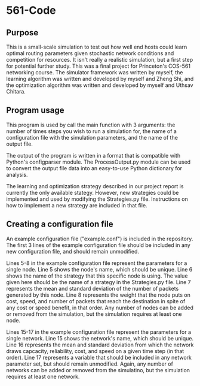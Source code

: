 # 561-Code

## Purpose

This is a small-scale simulation to test out how well end hosts could learn optimal routing parameters given stochastic network conditions and competition for resources. It isn't really a realistic simulation, but a first step for potential further study. This was a final project for Princeton's COS-561 networking course. The simulator framework was written by myself, the learning algorithm was written and developed by myself and Zheng Shi, and the optimization algorithm was written and developed by myself and Uthsav Chitara.

## Program usage

This program is used by call the main function with 3 arguments: the number of times steps you wish to run a simulation for, the name of a configuration file with the simulation parameters, and the name of the output file.

The output of the program is written in a format that is compatible with Python's configparser module. The ProcessOutput.py module can be used to convert the output file data into an easy-to-use Python dictionary for analysis.

The learning and optimization strategy described in our project report is currently the only available stategy. However, new strategies could be implemented and used by modifying the Strategies.py file. Instructions on how to implement a new strategy are included in that file.

## Creating a configuration file

An example configuration file ("example.conf") is included in the repository. The first 3 lines of the example configuration file should be included in any new configuration file, and should remain unmodified.

Lines 5-8 in the example configuration file represent the parameters for a single node. Line 5 shows the node's name, which should be unique. Line 6 shows the name of the strategy that this specific node is using. The value given here should be the name of a strategy in the Strategies.py file. Line 7 represents the mean and standard deviation of the number of packets generated by this node. Line 8 represents the weight that the node puts on cost, speed, and number of packets that reach the destination in spite of any cost or speed benefit, in that order. Any number of nodes can be added or removed from the simulation, but the simulation requires at least one node.

Lines 15-17 in the example configuration file represent the parameters for a single network. Line 15 shows the network's name, which should be unique. Line 16 represents the mean and standard deviation from which the network draws capcacity, reliability, cost, and speed on a given time step (in that order). Line 17 represents a variable that should be included in any network parameter set, but should remain unmodified. Again, any number of networks can be added or removed from the simulatino, but the simulation requires at least one network.
